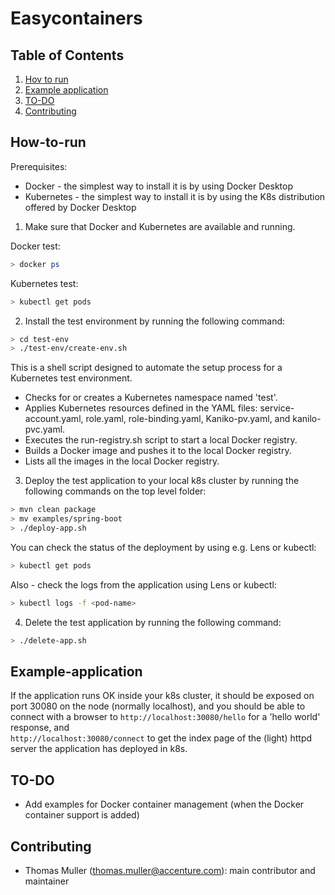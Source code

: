 # Easycontainers

## Table of Contents

1. [Hov to run](#How-to-run)
2. [Example application](#Example-application)
3. [TO-DO](#TO-DO)
4. [Contributing](#contributing)

## How-to-run
Prerequisites:
- Docker - the simplest way to install it is by using Docker Desktop
- Kubernetes - the simplest way to install it is by using the K8s distribution offered by Docker Desktop

1. Make sure that Docker and Kubernetes are available and running. 

Docker test:
```bash
> docker ps
```

Kubernetes test:
```bash
> kubectl get pods
```

2. Install the test environment by running the following command:

```bash
> cd test-env
> ./test-env/create-env.sh
```

This is a shell script designed to automate the setup process for a Kubernetes test environment.
* Checks for or creates a Kubernetes namespace named 'test'.
* Applies Kubernetes resources defined in the YAML files: service-account.yaml, role.yaml, role-binding.yaml, Kaniko-pv.yaml, and kanilo-pvc.yaml.
* Executes the run-registry.sh script to start a local Docker registry.
* Builds a Docker image and pushes it to the local Docker registry.
* Lists all the images in the local Docker registry.

3. Deploy the test application to your local k8s cluster by running the following commands on the top level folder:
```bash
> mvn clean package
> mv examples/spring-boot
> ./deploy-app.sh
```

You can check the status of the deployment by using e.g. Lens or kubectl:
```bash
> kubectl get pods
```

Also - check the logs from the application using Lens or kubectl:
```bash
> kubectl logs -f <pod-name>
```

4. Delete the test application by running the following command:
```bash
> ./delete-app.sh
```

## Example-application

If  the application runs OK inside your k8s cluster, it should be exposed on port 30080 on the node (normally localhost), and you should be able to connect with a browser to ```http://localhost:30080/hello``` for a 'hello world' response, and  
```http://localhost:30080/connect``` to get the index page of the (light) httpd server the application has deployed in k8s.

## TO-DO

* Add examples for Docker container management (when the Docker container support is added) 

## Contributing
- Thomas Muller (thomas.muller@accenture.com): main contributor and maintainer

